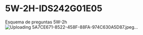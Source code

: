 # 5W-2H-IDS242G01E05
Esquema de preguntas 5W-2h
![Uploading 5A7CE671-8522-458F-88FA-974C630A5D87.jpeg…]()
